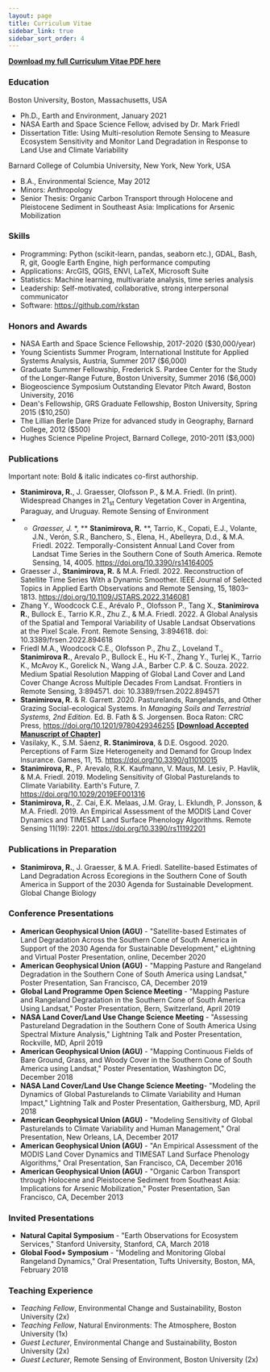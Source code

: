 ```yaml
---
layout: page
title: Curriculum Vitae
sidebar_link: true
sidebar_sort_order: 4
---
```


<a href="../images/Stanimirova_CV.pdf"><b>Download my full Curriculum Vitae PDF here</b></a> <br>

### Education
Boston University, Boston, Massachusetts, USA
* Ph.D., Earth and Environment, January 2021
* NASA Earth and Space Science Fellow, advised by Dr. Mark Friedl
* Dissertation Title: Using Multi-resolution Remote Sensing to Measure Ecosystem Sensitivity and Monitor Land Degradation in Response to Land Use and Climate Variability

Barnard College of Columbia University, New York, New York, USA
* B.A., Environmental Science,  May 2012
* Minors: Anthropology
* Senior Thesis: Organic Carbon Transport through Holocene and Pleistocene  Sediment in Southeast Asia: Implications for Arsenic Mobilization

### Skills 
* Programming: Python (scikit-learn, pandas, seaborn etc.), GDAL, Bash, R, git, Google Earth Engine, high performance computing
* Applications: ArcGIS, QGIS, ENVI, LaTeX, Microsoft Suite
* Statistics: Machine learning, multivariate analysis, time series analysis
* Leadership: Self-motivated, collaborative, strong interpersonal communicator 
* Software: <a href="https://github.com/rkstan">https://github.com/rkstan</a>

### Honors and Awards
* NASA Earth and Space Science Fellowship, 2017-2020 ($30,000/year)
* Young Scientists Summer Program, International Institute for Applied Systems Analysis, Austria, Summer 2017 ($6,000)
* Graduate Summer Fellowship, Frederick S. Pardee Center for the Study of the Longer-Range Future, Boston University, Summer 2016 ($6,000)
* Biogeoscience Symposium Outstanding Elevator Pitch Award, Boston University, 2016
* Dean's Fellowship, GRS Graduate Fellowship, Boston University, Spring 2015 ($10,250)
* The Lillian Berle Dare Prize for advanced study in Geography, Barnard College, 2012 ($500)
* Hughes Science Pipeline Project, Barnard College, 2010-2011 ($3,000)

### Publications
Important note: Bold & italic indicates co-first authorship.

* **Stanimirova, R.**, J. Graesser, Olofsson P., & M.A. Friedl. (In print). Widespread Changes in 21<sub>st</sub> Century Vegetation Cover in Argentina, Paraguay, and Uruguay. Remote Sensing of Environment
* * *Graesser, J.* *, ** **Stanimirova, R.** **, Tarrio, K., Copati, E.J., Volante, J.N., Verón, S.R., Banchero, S., Elena, H., Abelleyra, D.d., & M.A. Friedl. 2022. Temporally-Consistent Annual Land Cover from Landsat Time Series in the Southern Cone of South America. Remote Sensing, 14, 4005. <a href="https://doi.org/10.3390/rs14164005">https://doi.org/10.3390/rs14164005</a>
* Graesser J., **Stanimirova, R.** & M.A. Friedl. 2022. Reconstruction of Satellite Time Series With a Dynamic Smoother. IEEE Journal of Selected Topics in Applied Earth Observations and Remote Sensing, 15, 1803–1813. <a href="https://doi.org/10.1109/JSTARS.2022.3146081">https://doi.org/10.1109/JSTARS.2022.3146081</a>
* Zhang Y., Woodcock C.E., Arévalo P., Olofsson P., Tang X., **Stanimirova R.**, Bullock E., Tarrio K.R., Zhu Z., & M.A. Friedl. 2022. A Global Analysis of the Spatial and Temporal Variability of Usable Landsat Observations at the Pixel Scale. Front. Remote Sensing, 3:894618. doi: 10.3389/frsen.2022.894618
* Friedl M.A., Woodcock C.E., Olofsson P., Zhu Z., Loveland T., **Stanimirova R.**, Arevalo P., Bullock E., Hu K-T., Zhang Y., Turlej K., Tarrio K., McAvoy K., Gorelick N., Wang J.A., Barber C.P. & C. Souza. 2022. Medium Spatial Resolution Mapping of Global Land Cover and Land Cover Change Across Multiple Decades From Landsat. Frontiers in Remote Sensing, 3:894571. doi: 10.3389/frsen.2022.894571
* **Stanimirova, R.** & R. Garrett. 2020. Pasturelands, Rangelands, and Other Grazing Social-ecological Systems. In <i>Managing Soils and Terrestrial Systems, 2nd Edition</i>. Ed. B. Fath & S. Jorgensen. Boca Raton: CRC Press, <a href="https://doi.org/10.1201/9780429346255">https://doi.org/10.1201/9780429346255</a>
<a href="../images/Stanimirova_Garrett_Grazing_systems_handbook_chapter.pdf"><b>[Download Accepted Manuscript of Chapter]</b></a> <br>
* Vasilaky, K., S.M. Sáenz, **R. Stanimirova**, & D.E. Osgood. 2020. Perceptions of Farm Size Heterogeneity and Demand for Group Index Insurance. Games, 11, 15. <a href="https://doi.org/10.3390/g11010015">https://doi.org/10.3390/g11010015</a>
* **Stanimirova, R.**, P. Arevalo, R.K. Kaufmann, V. Maus, M. Lesiv, P. Havlik, & M.A. Friedl. 2019. Modeling Sensitivity of Global Pasturelands to Climate Variability. Earth's Future, 7. 
<a href="https://doi.org/10.1029/2019EF001316">https://doi.org/10.1029/2019EF001316</a>
* **Stanimirova, R.**, Z. Cai, E.K. Melaas, J.M. Gray, L. Eklundh, P. Jonsson, & M.A. Friedl. 2019. An Empirical Assessment of the MODIS Land Cover Dynamics and TIMESAT Land Surface Phenology Algorithms. Remote Sensing 11(19): 2201. <a href="https://doi.org/10.3390/rs11192201">https://doi.org/10.3390/rs11192201</a>


### Publications in Preparation
* **Stanimirova, R.**, J. Graesser, & M.A. Friedl. Satellite-based Estimates of Land Degradation Across Ecoregions in the Southern Cone of South America in Support of the 2030 Agenda for Sustainable Development. Global Change Biology

### Conference Presentations
* **American Geophysical Union (AGU)** - "Satellite-based Estimates of Land Degradation Across the Southern Cone of South America in Support of the 2030 Agenda for Sustainable Development," eLightning and Virtual Poster Presentation, online, December 2020
* **American Geophysical Union (AGU)** - "Mapping Pasture and Rangeland Degradation in the Southern Cone of South America using Landsat," Poster Presentation, San Francisco, CA, December 2019
* **Global Land Programme Open Science Meeting** - "Mapping Pasture and Rangeland Degradation in the Southern Cone of South America Using Landsat," Poster Presentation, Bern, Switzerland, April 2019
* **NASA Land Cover/Land Use Change Science Meeting** - "Assessing Pastureland Degradation in the Southern Cone of South America Using Spectral Mixture Analysis," Lightning Talk and Poster Presentation, Rockville, MD, April 2019
* **American Geophysical Union (AGU)** - "Mapping Continuous Fields of Bare Ground, Grass, and Woody Cover in the Southern Cone of South America using Landsat," Poster Presentation, Washington DC, December 2018
* **NASA Land Cover/Land Use Change Science Meeting**- "Modeling the Dynamics of Global Pasturelands to Climate Variability and Human Impact," Lightning Talk and Poster Presentation, Gaithersburg, MD, April 2018
* **American Geophysical Union (AGU)** - "Modeling Sensitivity of Global Pasturelands to Climate Variability and Human Management," Oral Presentation, New Orleans, LA, December 2017
* **American Geophysical Union (AGU)** - "An Empirical Assessment of the MODIS Land Cover Dynamics and TIMESAT Land Surface Phenology Algorithms," Oral Presentation, San Francisco, CA, December 2016
* **American Geophysical Union (AGU)** - "Organic Carbon Transport through Holocene and Pleistocene Sediment from Southeast Asia: Implications for Arsenic Mobilization," Poster Presentation, San Francisco, CA, December 2013

### Invited Presentations
* **Natural Capital Symposium** - "Earth Observations for Ecosystem Services," Stanford University, Stanford, CA, March 2018
* **Global Food+ Symposium** - "Modeling and Monitoring Global Rangeland Dynamics," Oral Presentation, Tufts University, Boston, MA, February 2018

### Teaching Experience
* *Teaching Fellow*, Environmental Change and Sustainability, Boston University (2x)
* *Teaching Fellow*, Natural Environments: The Atmosphere, Boston University (1x)
* *Guest Lecturer*, Environmental Change and Sustainability, Boston University (2x)
* *Guest Lecturer*, Remote Sensing of Environment, Boston University (2x) 


